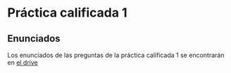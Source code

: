 # Práctica calificada 1

## Enunciados
Los enunciados de las preguntas de la práctica calificada 1 se encontrarán en [el drive]()

